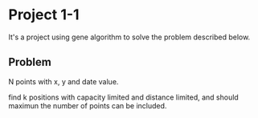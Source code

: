 Project 1-1
=================

It's a project using gene algorithm to solve the problem described below.


Problem
-----------------

N points with x, y and date value.

find k positions with capacity limited and distance limited, and should maximun the number of points can be included.

